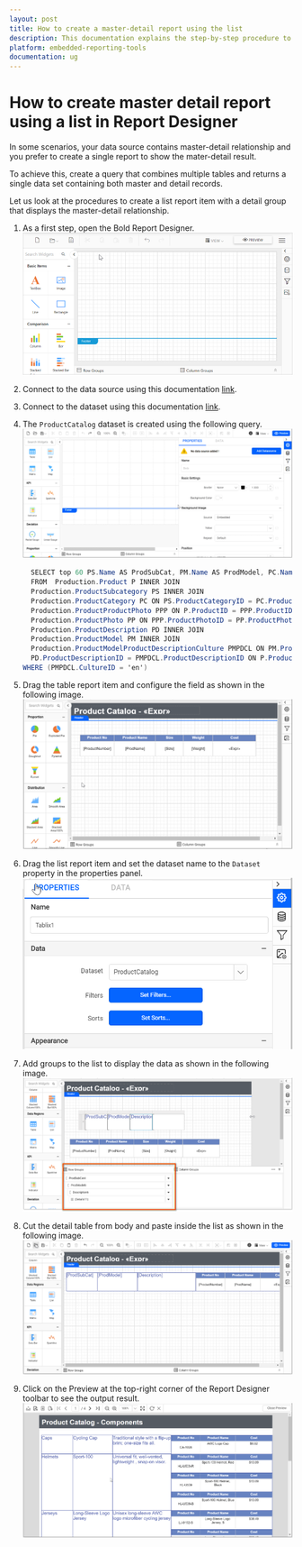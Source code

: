 ```yaml
---
layout: post
title: How to create a master-detail report using the list
description: This documentation explains the step-by-step procedure to create master-detail report using list in Bold Reports Designer
platform: embedded-reporting-tools
documentation: ug
---
```


# How to create master detail report using a list in Report Designer

In some scenarios, your data source contains master-detail relationship and you prefer to create a single report to show the mater-detail result.

To achieve this, create a query that combines multiple tables and returns a single data set containing both master and detail records.

Let us look at the procedures to create a list report item with a detail group that displays the master-detail relationship.

1. As a first step, open the Bold Report Designer.
   ![Bold reports designer](/static/assets/on-premise/images/report-designer/how-to/master-details-nested-item/bold-reports-designer.png '#width=400px')

2. Connect to the data source using this documentation [link](./../../manage-data/datasource/).

3. Connect to the dataset using this documentation [link](./../../manage-data/dataset/).

4. The `ProductCatalog` dataset is created using the following query.
   ![ProductCatalog dataset](/static/assets/on-premise/images/report-designer/how-to/master-details-nested-item/datasource-connection.gif)

    ```csharp
      SELECT top 60 PS.Name AS ProdSubCat, PM.Name AS ProdModel, PC.Name AS ProdCat, PD.Description, PP.LargePhoto,P.Name AS ProdName,P.ProductNumber, P.Color, P.Size, P.Weight, P.StandardCost,P.Style,P.Class, P.ListPrice
      FROM  Production.Product P INNER JOIN
      Production.ProductSubcategory PS INNER JOIN
      Production.ProductCategory PC ON PS.ProductCategoryID = PC.ProductCategoryID ON P.ProductSubcategoryID = PS.ProductSubcategoryID INNER JOIN
      Production.ProductProductPhoto PPP ON P.ProductID = PPP.ProductID INNER JOIN
      Production.ProductPhoto PP ON PPP.ProductPhotoID = PP.ProductPhotoID LEFT OUTER JOIN
      Production.ProductDescription PD INNER JOIN
      Production.ProductModel PM INNER JOIN
      Production.ProductModelProductDescriptionCulture PMPDCL ON PM.ProductModelID = PMPDCL.ProductModelID ON
      PD.ProductDescriptionID = PMPDCL.ProductDescriptionID ON P.ProductModelID = PM.ProductModelID
    WHERE (PMPDCL.CultureID = 'en')
    ```
5. Drag the table report item and configure the field as shown in the following image.
   ![Detail table design](/static/assets/on-premise/images/report-designer/how-to/master-details-nested-item/list-detail-table.png '#width=550px')

6. Drag the list report item and set the dataset name to the `Dataset` property in the properties panel.
   ![Master table design](/static/assets/on-premise/images/report-designer/how-to/master-details-nested-item/assign-dataset-list.png '#width=350px')

7. Add groups to the list to display the data as shown in the following image.
   ![Master table design](/static/assets/on-premise/images/report-designer/how-to/master-details-nested-item/initail-list-design.png '#width=600px')

8. Cut the detail table from body and paste inside the list as shown in the following image.
   ![Master table design](/static/assets/on-premise/images/report-designer/how-to/master-details-nested-item/final-list-design.png '#width=600px')

9. Click on the Preview at the top-right corner of the Report Designer toolbar to see the output result.
   ![Output](/static/assets/on-premise/images/report-designer/how-to/master-details-nested-item/output-list.png '#width=600px')